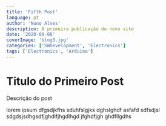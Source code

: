 ```yaml
---
title: 'Fifth Post'
language: pt
author: 'Nuno Alves'
description: A primeira publicação do novo site
date: '2020-09-08'
coverImage: 'blog3.jpg'
categories: ['SWDevelopment', 'Electronics']
tags: ['Electronics', 'Arduino']
---
```


# Titulo do Primeiro Post

Descrição do post

lorem ipsum dfgsdjkfhs sduhfslgjks dghslghdf asfafd sdfsdjsl sdgdsjsdhgsdfjghdlfjhgdlhgd jfghdfjgh ghdfllgdhs
